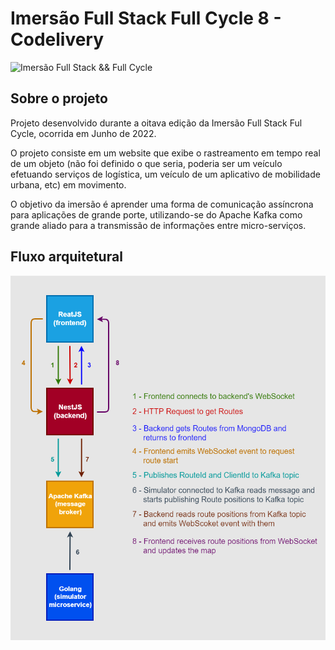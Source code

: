 # Imersão Full Stack Full Cycle 8 - Codelivery
![Imersão Full Stack && Full Cycle](https://events-fullcycle.s3.amazonaws.com/events-fullcycle/static/site/img/grupo_4417.png)

## Sobre o projeto
Projeto desenvolvido durante a oitava edição da Imersão Full Stack Ful Cycle, ocorrida em Junho de 2022.

O projeto consiste em um website que exibe o rastreamento em tempo real de um objeto (não foi definido o que seria, poderia ser um veículo efetuando serviços de logística, um veículo de um aplicativo de mobilidade urbana, etc) em movimento.

O objetivo da imersão é aprender uma forma de comunicação assíncrona para aplicações de grande porte, utilizando-se do Apache Kafka como grande aliado para a transmissão de informações entre micro-serviços.

## Fluxo arquitetural

![Fluxo arquitetural](docs/arch/arch_flow.png)